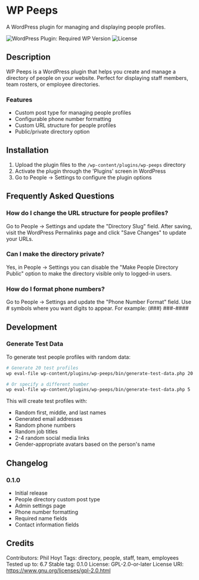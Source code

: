 # WP Peeps

A WordPress plugin for managing and displaying people profiles.

![WordPress Plugin: Required WP Version](https://img.shields.io/wordpress/plugin/wp-version/wp-peeps)
![License](https://img.shields.io/badge/license-GPL--2.0%2B-blue)

## Description

WP Peeps is a WordPress plugin that helps you create and manage a directory of people on your website. Perfect for displaying staff members, team rosters, or employee directories.

### Features

- Custom post type for managing people profiles
- Configurable phone number formatting
- Custom URL structure for people profiles
- Public/private directory option

## Installation

1. Upload the plugin files to the `/wp-content/plugins/wp-peeps` directory
2. Activate the plugin through the 'Plugins' screen in WordPress
3. Go to People → Settings to configure the plugin options

## Frequently Asked Questions

### How do I change the URL structure for people profiles?

Go to People → Settings and update the "Directory Slug" field. After saving, visit the WordPress Permalinks page and click "Save Changes" to update your URLs.

### Can I make the directory private?

Yes, in People → Settings you can disable the "Make People Directory Public" option to make the directory visible only to logged-in users.

### How do I format phone numbers?

Go to People → Settings and update the "Phone Number Format" field. Use # symbols where you want digits to appear. For example: (###) ###-####

## Development

### Generate Test Data

To generate test people profiles with random data:

```bash
# Generate 20 test profiles
wp eval-file wp-content/plugins/wp-peeps/bin/generate-test-data.php 20

# Or specify a different number
wp eval-file wp-content/plugins/wp-peeps/bin/generate-test-data.php 5
```

This will create test profiles with:

- Random first, middle, and last names
- Generated email addresses
- Random phone numbers
- Random job titles
- 2-4 random social media links
- Gender-appropriate avatars based on the person's name

## Changelog

### 0.1.0

- Initial release
- People directory custom post type
- Admin settings page
- Phone number formatting
- Required name fields
- Contact information fields

## Credits

Contributors: Phil Hoyt
Tags: directory, people, staff, team, employees
Tested up to: 6.7
Stable tag: 0.1.0
License: GPL-2.0-or-later
License URI: https://www.gnu.org/licenses/gpl-2.0.html
